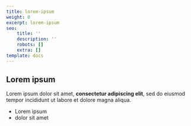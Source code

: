```yaml
---
title: lorem-ipsum
weight: 0
excerpt: lorem-ipsum
seo:
    title: ''
    description: ''
    robots: []
    extra: []
template: docs
---
```



## Lorem ipsum

Lorem ipsum dolor sit amet, **consectetur adipiscing elit**, sed do eiusmod tempor incididunt ut labore et dolore magna aliqua.

-   Lorem ipsum
-   dolor sit amet
